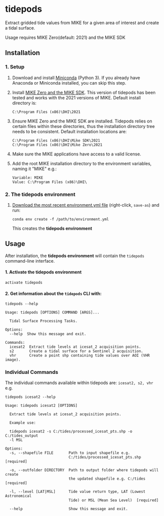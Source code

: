 # tidepods

Extract gridded tide values from MIKE for a given area of interest and create a tidal surface.

Usage requires MIKE Zero(default: 2021) and the MIKE SDK

## Installation

### 1. Setup

1. Download and install [Miniconda](https://conda.io/miniconda.html) (Python 3).
   If you already have Anaconda or Miniconda installed, you can skip this step.


2. Install [MIKE Zero and the MIKE SDK](https://www.mikepoweredbydhi.com/). This version of tidepods has been tested and works with the 2021 versions of MIKE. Default install directory is:
	```
	C:\Program Files (x86)\DHI\2021
	```
2. Ensure MIKE Zero and the MIKE SDK are installed. Tidepods relies on certain files within these directories, thus the installation directory tree needs to be consistent. Default installation locations are:
	```
	C:\Program Files (x86)\DHI\Mike SDK\2021
	C:\Program Files (x86)\DHI\Mike Zero\2021
	```
3. Make sure the MIKE applications have access to a valid license.
4. Add the root MIKE installation directory to the environment variables, naming it "MIKE" e.g.:
	```
	Variable: MIKE
	Value: C:\Program Files (x86)\DHI\
	```

### 2. The tidepods environment

1. [Download the most recent environment.yml file](https://github.com/DHI-GRAS/tidepods/raw/master/environment.yml) (right-click, `save-as`) and run:
    ```
    conda env create -f /path/to/environment.yml
    ```
   This creates the **tidepods environment**

## Usage

After installation, the **tidepods environment** will contain the `tidepods` command-line interface.

#### 1. Activate the **tidepods environment**
```
activate tidepods
```

#### 2. Get information about the `tidepods` CLI with:
```
tidepods --help
```
```
Usage: tidepods [OPTIONS] COMMAND [ARGS]...

  Tidal Surface Processing Tasks.

Options:
  --help  Show this message and exit.

Commands:
  icesat2  Extract tide levels at icesat_2 acquisition points.
  s2       Create a tidal surface for a Sentinel 2 acquisition.
  vhr      Create a point shp containing tide values over AOI (VHR image).
```

### Individual Commands

The individual commands available within tidepods are: `icesat2, s2, vhr`
e.g. 
```
tidepods icesat2 --help
```
```
Usage: tidepods icesat2 [OPTIONS]

  Extract tide levels at icesat_2 acquisition points.

  Example use:

  tidepods icesat2 -s C:/tides/processed_icesat_pts.shp -o C:/tides_output
  -l MSL

Options:
  -s, --shapefile FILE       Path to input shapefile e.g.
                             C:/tides/processed_icesat_pts.shp  [required]

  -o, --outfolder DIRECTORY  Path to output folder where tidepods will create
                             the updated shapefile e.g. C:/tides  [required]

  -l, --level [LAT|MSL]      Tide value return type, LAT (Lowest Astronomical
                             Tide) or MSL (Mean Sea Level)  [required]

  --help                     Show this message and exit.
```

